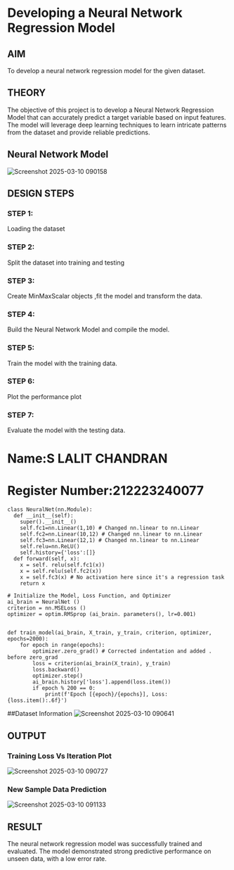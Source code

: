 # Developing a Neural Network Regression Model

## AIM

To develop a neural network regression model for the given dataset.

## THEORY

The objective of this project is to develop a Neural Network Regression Model that can accurately predict a target variable based on input features. The model will leverage deep learning techniques to learn intricate patterns from the dataset and provide reliable predictions.

## Neural Network Model

![Screenshot 2025-03-10 090158](https://github.com/user-attachments/assets/2c550f33-f43b-4e3c-aa4d-10aeed597a20)



## DESIGN STEPS

### STEP 1:

Loading the dataset

### STEP 2:

Split the dataset into training and testing

### STEP 3:

Create MinMaxScalar objects ,fit the model and transform the data.

### STEP 4:

Build the Neural Network Model and compile the model.

### STEP 5:

Train the model with the training data.

### STEP 6:

Plot the performance plot

### STEP 7:

Evaluate the model with the testing data.

# Name:S LALIT CHANDRAN
# Register Number:212223240077
```
class NeuralNet(nn.Module):
  def __init__(self):
    super().__init__()
    self.fc1=nn.Linear(1,10) # Changed nn.linear to nn.Linear
    self.fc2=nn.Linear(10,12) # Changed nn.linear to nn.Linear
    self.fc3=nn.Linear(12,1) # Changed nn.linear to nn.Linear
    self.relu=nn.ReLU()
    self.history={'loss':[]}
  def forward(self, x):
    x = self. relu(self.fc1(x))
    x = self.relu(self.fc2(x))
    x = self.fc3(x) # No activation here since it's a regression task
    return x

# Initialize the Model, Loss Function, and Optimizer
ai_brain = NeuralNet ()
criterion = nn.MSELoss ()
optimizer = optim.RMSprop (ai_brain. parameters(), lr=0.001)


def train_model(ai_brain, X_train, y_train, criterion, optimizer, epochs=2000):
    for epoch in range(epochs):
        optimizer.zero_grad() # Corrected indentation and added . before zero_grad
        loss = criterion(ai_brain(X_train), y_train)
        loss.backward()
        optimizer.step()
        ai_brain.history['loss'].append(loss.item())
        if epoch % 200 == 0:
            print(f'Epoch [{epoch}/{epochs}], Loss: {loss.item():.6f}')
```
            
##Dataset Information
![Screenshot 2025-03-10 090641](https://github.com/user-attachments/assets/82a27bae-0c7a-49d8-92f3-62b2d4a20556)



## OUTPUT

### Training Loss Vs Iteration Plot

![Screenshot 2025-03-10 090727](https://github.com/user-attachments/assets/6928291a-f70a-400b-8a36-20dcdc74053c)




### New Sample Data Prediction

![Screenshot 2025-03-10 091133](https://github.com/user-attachments/assets/a50bef1d-6b64-4df2-9d21-a20f6b493840)



## RESULT
The neural network regression model was successfully trained and evaluated. The model demonstrated strong predictive performance on unseen data, with a low error rate.
